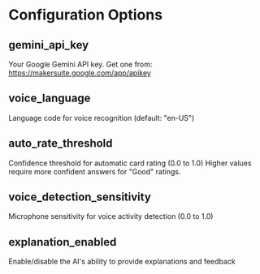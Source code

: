 # Configuration Options

## gemini_api_key
Your Google Gemini API key. Get one from: https://makersuite.google.com/app/apikey

## voice_language
Language code for voice recognition (default: "en-US")

## auto_rate_threshold
Confidence threshold for automatic card rating (0.0 to 1.0)
Higher values require more confident answers for "Good" ratings.

## voice_detection_sensitivity
Microphone sensitivity for voice activity detection (0.0 to 1.0)

## explanation_enabled
Enable/disable the AI's ability to provide explanations and feedback
